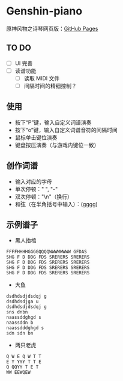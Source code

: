 # Genshin-piano

原神风物之诗琴网页版：[GitHub Pages](https://blog.ranying.xyz/Genshin-piano/)

## TO DO

- [ ] UI 完善
- [ ] 读谱功能
    - [ ] 读取 MIDI 文件
    - [ ] 间隔时间的精细控制？

## 使用

- 按下“P”键，输入自定义词谱演奏
- 按下“o”键，输入自定义词谱音符的间隔时间
- 鼠标单击键位演奏
- 键盘按压演奏（与游戏内键位一致）

## 创作词谱

- 输入对应的字母
- 单次停顿：" ", "-"
- 双次停顿："\n"（换行）
- 和弦（在半角括号中输入）：(gggg)

## 示例谱子

- 黑人抬棺

```
FFFFHHHHGGGGQQQQWWWWWWWW GFDAS
SHG F D DDG FDS SRERERS SRERERS
SHG F D DDG FDS SRERERS SRERERS
SHG F D DDG FDS SRERERS SRERERS
SHG F D DDG FDS SRERERS SRERERS
```

- 大鱼

```
dsdhdsdjdsdqj g
dsdhdsdjga u
dsdhdsdjdsdqj g
sns dnbn
naassddghgd s
naassddn b
naassdddghgd s
sdn sdn bn
```

- 两只老虎

```
Q W E Q W T T
E Y YYY T T E
Q QQYY T E T
WW EEWQEW
```
<!--

勾指起誓
电脑端
BASAAADAAASDSSAD
BASAASDSAAASSDSAA
BASAASDSAAASDSAD
BASAASDSAAASDSAD
BASAASDSAASSDSAA
SAGAAASAASAAAGD
AGGAAAGSAASAASA
SAGAAGGSAASAAGDD
SAGAAAGSAASAAASA
-->
